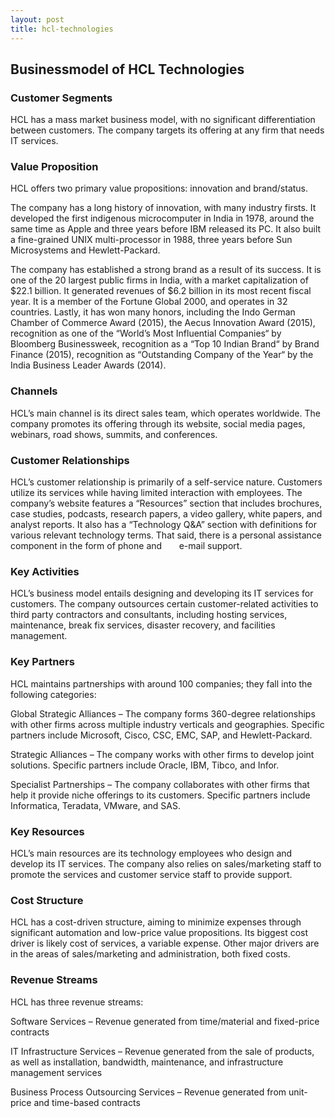 ```yaml
---
layout: post
title: hcl-technologies
---
```


Businessmodel of HCL Technologies
----------------------------------

### Customer Segments

HCL has a mass market business model, with no significant differentiation between customers. The company targets its offering at any firm that needs IT services.

### Value Proposition

HCL offers two primary value propositions: innovation and brand/status.

The company has a long history of innovation, with many industry firsts. It developed the first indigenous microcomputer in India in 1978, around the same time as Apple and three years before IBM released its PC. It also built a fine-grained UNIX multi-processor in 1988, three years before Sun Microsystems and Hewlett-Packard.

The company has established a strong brand as a result of its success. It is one of the 20 largest public firms in India, with a market capitalization of $22.1 billion. It generated revenues of $6.2 billion in its most recent fiscal year. It is a member of the Fortune Global 2000, and operates in 32 countries. Lastly, it has won many honors, including the Indo German Chamber of Commerce Award (2015), the Aecus Innovation Award (2015), recognition as one of the “World’s Most Influential Companies“ by Bloomberg Businessweek, recognition as a “Top 10 Indian Brand“ by Brand Finance (2015), recognition as “Outstanding Company of the Year“ by the India Business Leader Awards (2014).

### Channels

HCL’s main channel is its direct sales team, which operates worldwide. The company promotes its offering through its website, social media pages, webinars, road shows, summits, and conferences.

### Customer Relationships

HCL’s customer relationship is primarily of a self-service nature. Customers utilize its services while having limited interaction with employees. The company’s website features a “Resources” section that includes brochures, case studies, podcasts, research papers, a video gallery, white papers, and analyst reports. It also has a “Technology Q&A” section with definitions for various relevant technology terms. That said, there is a personal assistance component in the form of phone and       e-mail support.

### Key Activities

HCL’s business model entails designing and developing its IT services for customers. The company outsources certain customer-related activities to third party contractors and consultants, including hosting services, maintenance, break fix services, disaster recovery, and facilities management.

### Key Partners

HCL maintains partnerships with around 100 companies; they fall into the following categories:

Global Strategic Alliances – The company forms 360-degree relationships with other firms across multiple industry verticals and geographies. Specific partners include Microsoft, Cisco, CSC, EMC, SAP, and Hewlett-Packard.

Strategic Alliances – The company works with other firms to develop joint solutions. Specific partners include Oracle, IBM, Tibco, and Infor.

Specialist Partnerships – The company collaborates with other firms that help it provide niche offerings to its customers. Specific partners include Informatica, Teradata, VMware, and SAS.

### Key Resources

HCL’s main resources are its technology employees who design and develop its IT services. The company also relies on sales/marketing staff to promote the services and customer service staff to provide support.

### Cost Structure

HCL has a cost-driven structure, aiming to minimize expenses through significant automation and low-price value propositions. Its biggest cost driver is likely cost of services, a variable expense. Other major drivers are in the areas of sales/marketing and administration, both fixed costs.

### Revenue Streams

HCL has three revenue streams:

Software Services – Revenue generated from time/material and fixed-price contracts

IT Infrastructure Services – Revenue generated from the sale of products, as well as installation, bandwidth, maintenance, and infrastructure management services

Business Process Outsourcing Services – Revenue generated from unit-price and time-based contracts
